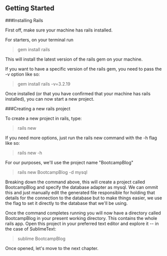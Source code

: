 ## Getting Started

###Installing Rails

First off, make sure your machine has rails installed.

For starters, on your terminal run 

> gem install rails

This will install the latest version of the rails gem on your machine.  

If you want to have a specific version of the rails gem, you need to pass the -v option like so:

> gem install rails -v=3.2.19

Once installed (or that you have confirmed that your machine has rails installed), you can now start a new project.

###Creating a new rails project

To create a new project in rails, type:

> rails new <Project Name>

If you need more options, just run the rails new command with the -h flag like so:

> rails new -h

For our purposes, we'll use the project name "BootcampBlog" 

> rails new BootcampBlog -d mysql

Breaking down the command above, this will create a project called BootcampBlog and specify the database adapter as mysql.  We can ommit this and just manually edit the generated file responsible for holding that details for the connection to the database but to make things easier, we use the flag to set it directly to the database that we'll be using.

Once the command completes running you will now have a directory called BootcampBlog in your present working directory.  This contains the whole rails app.  Open this project in your preferred text editor and explore it -- in the case of SublimeText:

> sublime BootcampBlog

Once opened, let's move to the next chapter.